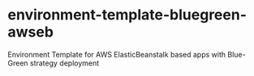 # environment-template-bluegreen-awseb
Environment Template for AWS ElasticBeanstalk based apps with Blue-Green strategy deployment
